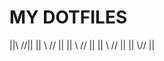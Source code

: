 # MY DOTFILES

||\\        //||
|| \\      // ||
||  \\    //  ||
||   \\  //   ||
||    \\//    ||
#
